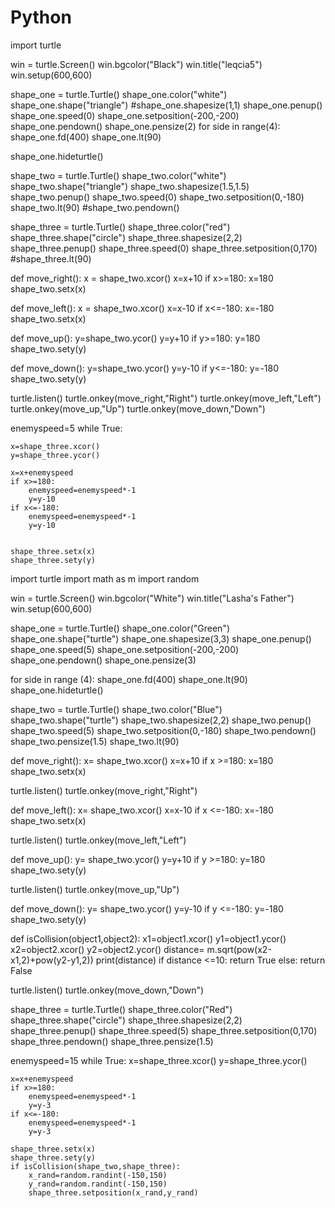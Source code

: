 # Python


import turtle

win = turtle.Screen()
win.bgcolor("Black")
win.title("leqcia5")
win.setup(600,600)


shape_one = turtle.Turtle()
shape_one.color("white")
shape_one.shape("triangle")
#shape_one.shapesize(1,1)
shape_one.penup()
shape_one.speed(0)
shape_one.setposition(-200,-200)
shape_one.pendown()
shape_one.pensize(2)
for side in range(4):
    shape_one.fd(400)
    shape_one.lt(90)

shape_one.hideturtle()

shape_two = turtle.Turtle()
shape_two.color("white")
shape_two.shape("triangle")
shape_two.shapesize(1.5,1.5)
shape_two.penup()
shape_two.speed(0)
shape_two.setposition(0,-180)
shape_two.lt(90)
#shape_two.pendown()


shape_three = turtle.Turtle()
shape_three.color("red")
shape_three.shape("circle")
shape_three.shapesize(2,2)
shape_three.penup()
shape_three.speed(0)
shape_three.setposition(0,170)
#shape_three.lt(90)




def move_right():
    x = shape_two.xcor()
    x=x+10
    if x>=180:
        x=180
    shape_two.setx(x)


def move_left():
    x = shape_two.xcor()
    x=x-10
    if x<=-180:
        x=-180
    shape_two.setx(x)

def move_up():
    y=shape_two.ycor()
    y=y+10
    if y>=180:
        y=180
    shape_two.sety(y)


def move_down():
    y=shape_two.ycor()
    y=y-10
    if y<=-180:
        y=-180
    shape_two.sety(y)


turtle.listen()
turtle.onkey(move_right,"Right")
turtle.onkey(move_left,"Left")
turtle.onkey(move_up,"Up")
turtle.onkey(move_down,"Down")

enemyspeed=5
while True:

    x=shape_three.xcor()
    y=shape_three.ycor()

    x=x+enemyspeed
    if x>=180:
        enemyspeed=enemyspeed*-1
        y=y-10
    if x<=-180:
        enemyspeed=enemyspeed*-1
        y=y-10
        
    
    shape_three.setx(x)
    shape_three.sety(y)
 










 
 
 
import turtle
import math as m
import random


win = turtle.Screen()
win.bgcolor("White")
win.title("Lasha's Father")
win.setup(600,600)


shape_one = turtle.Turtle()
shape_one.color("Green")
shape_one.shape("turtle")
shape_one.shapesize(3,3)
shape_one.penup()
shape_one.speed(5)
shape_one.setposition(-200,-200)
shape_one.pendown()
shape_one.pensize(3)

for side in range (4):
    shape_one.fd(400)
    shape_one.lt(90)
shape_one.hideturtle()

shape_two = turtle.Turtle()
shape_two.color("Blue")
shape_two.shape("turtle")
shape_two.shapesize(2,2)
shape_two.penup()
shape_two.speed(5)
shape_two.setposition(0,-180)
shape_two.pendown()
shape_two.pensize(1.5)
shape_two.lt(90)

def move_right():
    x= shape_two.xcor()
    x=x+10
    if x >=180:
        x=180
    shape_two.setx(x)

turtle.listen()
turtle.onkey(move_right,"Right")

def move_left():
    x= shape_two.xcor()
    x=x-10
    if x <=-180:
        x=-180
    shape_two.setx(x)

turtle.listen()
turtle.onkey(move_left,"Left")


def move_up():
    y= shape_two.ycor()
    y=y+10
    if y >=180:
        y=180
    shape_two.sety(y)

turtle.listen()
turtle.onkey(move_up,"Up")


def move_down():
    y= shape_two.ycor()
    y=y-10
    if y <=-180:
        y=-180
    shape_two.sety(y)


def isCollision(object1,object2):
    x1=object1.xcor()
    y1=object1.ycor()
    x2=object2.xcor()
    y2=object2.ycor()
    distance= m.sqrt(pow(x2-x1,2)+pow(y2-y1,2))
    print(distance)
    if distance <=10:
        return True
    else:
        return False
    
    
turtle.listen()
turtle.onkey(move_down,"Down")



shape_three = turtle.Turtle()
shape_three.color("Red")
shape_three.shape("circle")
shape_three.shapesize(2,2)
shape_three.penup()
shape_three.speed(5)
shape_three.setposition(0,170)
shape_three.pendown()
shape_three.pensize(1.5)

enemyspeed=15
while True:
    x=shape_three.xcor()
    y=shape_three.ycor()

    x=x+enemyspeed
    if x>=180:
        enemyspeed=enemyspeed*-1
        y=y-3
    if x<=-180:
        enemyspeed=enemyspeed*-1
        y=y-3
        
    shape_three.setx(x)
    shape_three.sety(y)
    if isCollision(shape_two,shape_three):
        x_rand=random.randint(-150,150)
        y_rand=random.randint(-150,150)
        shape_three.setposition(x_rand,y_rand)
        
        
        
        
        
        
        
        
        
        
        
        
        
        
        
        
        
        
        
        
        
        
        
        
        
        
